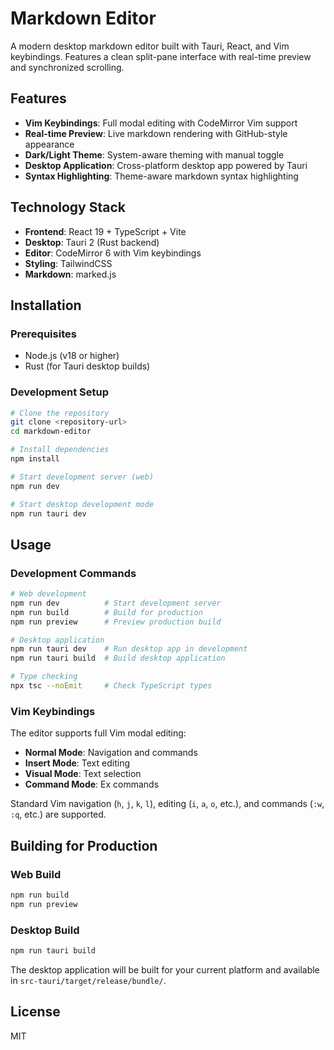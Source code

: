 # Markdown Editor

A modern desktop markdown editor built with Tauri, React, and Vim keybindings. Features a clean split-pane interface with real-time preview and synchronized scrolling.

## Features

- **Vim Keybindings**: Full modal editing with CodeMirror Vim support
- **Real-time Preview**: Live markdown rendering with GitHub-style appearance
- **Dark/Light Theme**: System-aware theming with manual toggle
- **Desktop Application**: Cross-platform desktop app powered by Tauri
- **Syntax Highlighting**: Theme-aware markdown syntax highlighting

## Technology Stack

- **Frontend**: React 19 + TypeScript + Vite
- **Desktop**: Tauri 2 (Rust backend)
- **Editor**: CodeMirror 6 with Vim keybindings
- **Styling**: TailwindCSS
- **Markdown**: marked.js

## Installation

### Prerequisites

- Node.js (v18 or higher)
- Rust (for Tauri desktop builds)

### Development Setup

```bash
# Clone the repository
git clone <repository-url>
cd markdown-editor

# Install dependencies
npm install

# Start development server (web)
npm run dev

# Start desktop development mode
npm run tauri dev
```

## Usage

### Development Commands

```bash
# Web development
npm run dev          # Start development server
npm run build        # Build for production
npm run preview      # Preview production build

# Desktop application
npm run tauri dev    # Run desktop app in development
npm run tauri build  # Build desktop application

# Type checking
npx tsc --noEmit     # Check TypeScript types
```

### Vim Keybindings

The editor supports full Vim modal editing:

- **Normal Mode**: Navigation and commands
- **Insert Mode**: Text editing
- **Visual Mode**: Text selection
- **Command Mode**: Ex commands

Standard Vim navigation (`h`, `j`, `k`, `l`), editing (`i`, `a`, `o`, etc.), and commands (`:w`, `:q`, etc.) are supported.

## Building for Production

### Web Build
```bash
npm run build
npm run preview
```

### Desktop Build
```bash
npm run tauri build
```

The desktop application will be built for your current platform and available in `src-tauri/target/release/bundle/`.

## License

MIT
